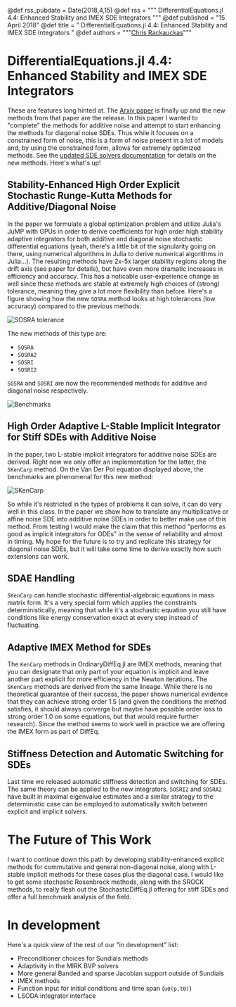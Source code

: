 @def rss_pubdate = Date(2018,4,15)
@def rss = """ DifferentialEquations.jl 4.4: Enhanced Stability and IMEX SDE Integrators """
@def published = "15 April 2018"
@def title = " DifferentialEquations.jl 4.4: Enhanced Stability and IMEX SDE Integrators "
@def authors = """<a href="https://github.com/ChrisRackauckas">Chris Rackauckas</a>"""  

# DifferentialEquations.jl 4.4: Enhanced Stability and IMEX SDE Integrators

These are features long hinted at. The
[Arxiv paper](https://arxiv.org/abs/1804.04344) is finally up and the new
methods from that paper are the release. In this paper I wanted to "complete"
the methods for additive noise and attempt to start enhancing the methods for
diagonal noise SDEs. Thus while it focuses on a constrained form of noise, this
is a form of noise present in a lot of models and, by using the constrained form,
allows for extremely optimized methods. See the
[updated SDE solvers documentation](https://docs.juliadiffeq.org/latest/solvers/sde_solve)
for details on the new methods. Here's what's up!

## Stability-Enhanced High Order Explicit Stochastic Runge-Kutta Methods for Additive/Diagonal Noise

In the paper we formulate a global optimization problem and utilize Julia's
JuMP with GPUs in order to derive coefficients for high order high stability
adaptive integrators for both additive and diagonal noise stochastic differential
equations (yeah, there's a little bit of the signularity going on there, using
numerical algorithms in Julia to derive numerical algorithms in Julia...). The
resulting methods have 2x-5x larger stability regions along the drift axis (see
paper for details), but have even more dramatic increases in efficiency and
accuracy. This has a noticable user-experience change as well since these methods
are stable at extremely high choices of (strong) tolerance, meaning they give
a lot more flexibility than before. Here's a figure showing how the new `SOSRA`
method looks at high tolerances (low accuracy) compared to the previous methods:

![SOSRA tolerance](https://user-images.githubusercontent.com/1814174/38661858-1f245422-3de7-11e8-8fab-1734e0dc8611.PNG)

The new methods of this type are:

- `SOSRA`
- `SOSRA2`
- `SOSRI`
- `SOSRI2`

`SOSRA` and `SOSRI` are now the recommended methods for additive and diagonal
noise respectively.

![Benchmarks](https://user-images.githubusercontent.com/1814174/38661859-1f3f912e-3de7-11e8-9c3d-5e6aaaf5afff.PNG)

## High Order Adaptive L-Stable Implicit Integrator for Stiff SDEs with Additive Noise

In the paper, two L-stable implicit integrators for additive noise SDEs are derived.
Right now we only offer an implementation for the latter, the `SKenCarp` method.
On the Van Der Pol equation displayed above, the benchmarks are phenomenal for
this new method:

![SKenCarp](https://user-images.githubusercontent.com/1814174/38661857-1f0700ca-3de7-11e8-8db4-55d47d23392b.PNG)

So while it's restricted in the types of problems it can solve, it can do very
well in this class. In the paper we show how to translate any multiplicative
or affine noise SDE into additive noise SDEs in order to better make use of this
method. From testing I would make the claim that this method "performs as good
as implicit integrators for ODEs" in the sense of reliability and almost in
timing. My hope for the future is to try and replicate this strategy for diagonal
noise SDEs, but it will take some time to derive exactly how such extensions
can work.

## SDAE Handling

`SKenCarp` can handle stochastic differential-algebraic equations in mass matrix
form. It's a very special form which applies the constraints deterministically,
meaning that while it's a stochastic equation you still have conditions like
energy conservation exact at every step instead of fluctuating.

## Adaptive IMEX Method for SDEs

The `KenCarp` methods in OrdinaryDiffEq.jl are IMEX methods, meaning that you can
designate that only part of your equation is implicit and leave another part
explicit for more efficiency in the Newton iterations. The `SKenCarp` methods are
derived from the same lineage. While there is no theoretical guarantee of their
success, the paper shows numerical evidence that they can achieve strong order
1.5 (and given the conditions the method satisfies, it should always converge
but maybe have possible order loss to strong order 1.0 on some equations, but
that would require further research). Since the method seems to work well in
practice we are offering the IMEX form as part of DiffEq.

## Stiffness Detection and Automatic Switching for SDEs

Last time we released automatic stiffness detection and switching for SDEs.
The same theory can be applied to the new integrators. `SOSRI2` and `SOSRA2`
have built in maximal eigenvalue estimates and a similar strategy to the
deterministic case can be employed to automatically switch between explicit and
implicit solvers.

# The Future of This Work

I want to continue down this path by developing stability-enhanced explicit
methods for commutative and general non-diagonal noise, along with L-stable
implicit methods for these cases plus the diagonal case. I would like to get
some stochastic Rosenbrock methods, along with the SROCK methods, to really
flesh out the StochasticDiffEq.jl offering for stiff SDEs and offer a full
benchmark analysis of the field.

# In development

Here's a quick view of the rest of our "in development" list:

- Preconditioner choices for Sundials methods
- Adaptivity in the MIRK BVP solvers
- More general Banded and sparse Jacobian support outside of Sundials
- IMEX methods
- Function input for initial conditions and time span (`u0(p,t0)`)
- LSODA integrator interface
